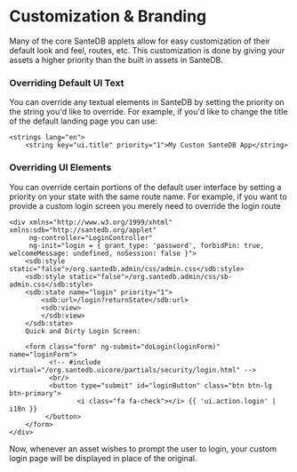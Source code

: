 # Customization & Branding

Many of the core SanteDB applets allow for easy customization of their default look and feel, routes, etc. This customization is done by giving your assets a higher priority than the built in assets in SanteDB. 

### Overriding Default UI Text

You can override any textual elements in SanteDB by setting the priority on the string you'd like to override. For example, if you'd like to change the title of the default landing page you can use:

```markup
<strings lang="en">
    <string key="ui.title" priority="1">My Custon SanteDB App</string>
```

### Overriding UI Elements

You can override certain portions of the default user interface by setting a priority on your state with the same route name. For example, if you want to provide a custom login screen you merely need to override the login route

```markup
<div xmlns="http://www.w3.org/1999/xhtml" xmlns:sdb="http://santedb.org/applet" 
     ng-controller="LoginController"
     ng-init="login = { grant_type: 'password', forbidPin: true, welcomeMessage: undefined, noSession: false }">
    <sdb:style static="false">/org.santedb.admin/css/admin.css</sdb:style>
    <sdb:style static="false">/org.santedb.admin/css/sb-admin.css</sdb:style>
    <sdb:state name="login" priority="1">
        <sdb:url>/login?returnState</sdb:url>
        <sdb:view>
        </sdb:view>
    </sdb:state>
    Quick and Dirty Login Screen:
    
    <form class="form" ng-submit="doLogin(loginForm)" name="loginForm">
          <!-- #include virtual="/org.santedb.uicore/partials/security/login.html" -->
          <br/>
          <button type="submit" id="loginButton" class="btn btn-lg btn-primary">
                 <i class="fa fa-check"></i> {{ 'ui.action.login' | i18n }}
         </button>
    </form>
</div>
```

Now, whenever an asset wishes to prompt the user to login, your custom login page will be displayed in place of the original.

